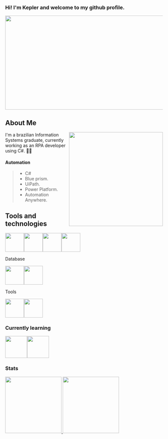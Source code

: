 ### Hi! I'm Kepler and welcome to my github profile.
<img width="1000" height= "300" src="https://user-images.githubusercontent.com/59963744/202289168-76f63010-7833-4557-85d5-aaab367d324c.png"/>


## About Me
<img align="right" width="300" src="https://i.pinimg.com/originals/e1/85/18/e18518c6d24257c6fb02e3c95a862d85.gif" />
  I'm a brazilian Information Systems graduate, currently working as an RPA developer using C#. 👨‍💻    
  
  
#### Automation
>
> - C#
> - Blue prism.
> - UiPath.
> - Power Platform.
> - Automation Anywhere.





## Tools and technologies
<img src="https://cdn.jsdelivr.net/gh/devicons/devicon/icons/csharp/csharp-original.svg" width="60" height="60"/><img src="https://cdn.jsdelivr.net/gh/devicons/devicon/icons/html5/html5-original-wordmark.svg" width="60" height="60"/><img src="https://cdn.jsdelivr.net/gh/devicons/devicon/icons/css3/css3-original-wordmark.svg" width="60" height="60"/><img src="https://cdn.jsdelivr.net/gh/devicons/devicon/icons/java/java-original-wordmark.svg" width="60" height="60"/>

Database

<img src="https://cdn.jsdelivr.net/gh/devicons/devicon/icons/mysql/mysql-original-wordmark.svg" width="60" height="60"/><img src="https://cdn.jsdelivr.net/gh/devicons/devicon/icons/microsoftsqlserver/microsoftsqlserver-plain-wordmark.svg" width="60" height="60"/>

Tools

<img src="https://cdn.jsdelivr.net/gh/devicons/devicon/icons/vscode/vscode-original-wordmark.svg" width="60" height="60" /><img src="https://cdn.jsdelivr.net/gh/devicons/devicon/icons/visualstudio/visualstudio-plain.svg" width="60" height="60"/>

### Currently learning
<img src="https://cdn.jsdelivr.net/gh/devicons/devicon/icons/python/python-original-wordmark.svg" width="70" height="70" /><img src="https://cdn.jsdelivr.net/gh/devicons/devicon/icons/tensorflow/tensorflow-original.svg" width="70" height="70" />
### Stats
<div>
<a href="https://github.com/seu-usuário-aqui">
<img height="180em" src="https://github-readme-stats.vercel.app/api/top-langs/?username=Kepler-Alves&layout=compact&langs_count=7&theme=dracula"/>
<img height="180em" src="https://github-readme-stats.vercel.app/api?username=Kepler-Alves&show_icons=true&theme=dracula&include_all_commits=true&count_private=true"/>
</div>
<!--
### Contact me
<div>
<a href="--------" target="_blank"><img height="50" src="https://user-images.githubusercontent.com/59963744/202018199-2781e2a8-0b60-45f8-844f-d5031f32bc16.png"></a>   
</div>
--/>
